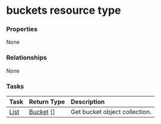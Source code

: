 # buckets resource type



### Properties
None

### Relationships
None


### Tasks

| Task		   | Return Type	|Description|
|:---------------|:--------|:----------|
|[List](../api/bucket_list.md) | [Bucket](bucket.md) [] |Get bucket object collection. |

<!-- uuid: fc28f927-ccc9-4f48-9802-952eb5c2185f
2015-10-15 16:17:31 UTC -->
<!-- {
  "type": "#page.annotation",
  "description": "buckets resource",
  "keywords": "",
  "section": "documentation",
  "tocPath": ""
}-->